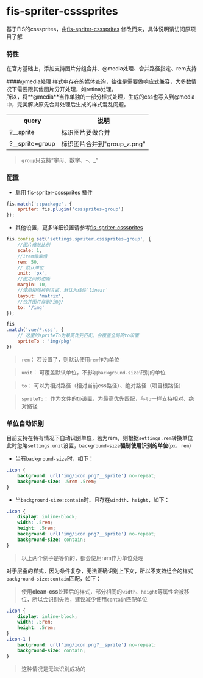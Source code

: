 # fis-spriter-csssprites

基于FIS的csssprites，由[fis-spriter-csssprites](https://github.com/fex-team/fis-spriter-csssprites) 修改而来，具体说明请访问原项目了解

### 特性
在官方基础上，添加支持图片分组合并、@media处理、合并路径指定、rem支持  

####@media处理
样式中存在的媒体查询，往往是需要做响应式兼容，大多数情况下需要跟其他图片分开处理，如retina处理。  
所以，将**@media**当作单独的一部分样式处理，生成的css也写入到@media中，完美解决原先合并处理后生成的样式混乱问题。

<table>
    <tr>
        <th>query</th>
        <th>说明</th>
    </tr>
    <tr>
        <td>?__sprite</td>
        <td>标识图片要做合并</td>
    </tr>
    <tr>
        <td>?__sprite=group</td>
        <td>标识图片合并到"group_z.png"</td>
    </tr>
</table>

> `group`只支持“字母、数字、-、_”

### 配置

* 启用 fis-spriter-csssprites 插件

```javascript
fis.match('::package', {
    spriter: fis.plugin('csssprites-group')
});
```

* 其他设置，更多详细设置请参考[fis-spriter-csssprites](https://github.com/fex-team/fis-spriter-csssprites)

```javascript
fis.config.set('settings.spriter.csssprites-group', {
	//图片缩放比例
	scale: 1,
	//1rem像素值
	rem: 50,
	// 默认单位
	unit: 'px',
    //图之间的边距
    margin: 10,
    //使用矩阵排列方式，默认为线性`linear`
    layout: 'matrix',
    //合并图片存到/img/
    to: '/img'
});

fis
.match('vue/*.css', {
	// 这里的spriteTo为最高优先匹配，会覆盖全局的to设置
	spriteTo : 'img/pkg'
})
```

> `rem`： 若设置了，则默认使用`rem`作为单位

> `unit`： 可覆盖默认单位，不影响`background-size`识别的单位

> `to`： 可以为相对路径（相对当前css路径）、绝对路径（项目根路径）

> `spriteTo`： 作为文件的to设置，为最高优先匹配，与`to`一样支持相对、绝对路径


### 单位自动识别
目前支持在特有情况下自动识别单位，若为rem，则根据`settings.rem`转换单位
此时忽略`settings.unit`设置，`background-size`**强制使用识别的单位**(`px`、`rem`)

* 当有`background-size`时，如下：

```css
.icon {
	background: url('img/icon.png?__sprite') no-repeat;
	background-size: .5rem .5rem;
}
```

* 当`background-size:contain`时、且存在`windth`、`height`，如下：

```css
.icon {
	display: inline-block;
	width: .5rem;
	height: .5rem;
	background: url('img/icon.png?__sprite') no-repeat;
	background-size: contain;
}
```

> 以上两个例子是等价的，都会使用rem作为单位处理

对于层叠的样式，因为条件复杂，无法正确识别上下文，所以不支持组合的样式`background-size:contain`匹配，如下：

> 使用**clean-css**处理后的样式，部分相同的`width`、`height`等属性会被移位，所以会识别失败，建议减少使用`contain`匹配单位

```css
.icon {
	display: inline-block;
	width: .5rem;
	height: .5rem;
}
.icon-1 {
	background: url('img/icon.png?__sprite') no-repeat;
	background-size: contain;
}
```
> 这种情况是无法识别成功的
